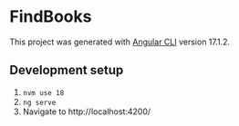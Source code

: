 # FindBooks

This project was generated with [Angular CLI](https://github.com/angular/angular-cli) version 17.1.2.

## Development setup

1. `nvm use 18`
2. `ng serve`
3. Navigate to http://localhost:4200/
